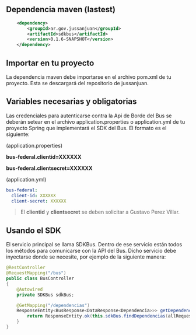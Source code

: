 ## Dependencia maven (lastest)
```xml
    <dependency>
        <groupId>ar.gov.jussanjuan</groupId>
        <artifactId>sdkbus</artifactId>
        <version>0.1.6-SNAPSHOT</version>
    </dependency>
```
## Importar en tu proyecto
La dependencia maven debe importarse en el archivo pom.xml de tu proyecto. Esta se descargará del repositorio de jussanjuan.

## Variables necesarias y obligatorias

Las credenciales para autenticarse contra la Api de Borde del Bus se deberán setear en el archivo application.properties o application.yml de tu proyecto Spring que implementará el SDK del Bus. El formato es el siguiente: 

(application.properties)

**bus-federal.clientid=XXXXXX**

**bus-federal.clientsecret=XXXXXX**

(application.yml)
```yml
bus-federal:
  client-id: XXXXXX
  client-secret: XXXXXX
```

> El **clientid** y **clientsecret** se deben solicitar a Gustavo Perez Villar.

## Usando el SDK
El servicio principal se llama SDKBus. Dentro de ese servicio están todos los métodos para comunicarse con la API del Bus.
Dicho servicio debe inyectarse donde se necesite, por ejemplo de la siguiente manera:

```java
@RestController
@RequestMapping("/bus")
public class BusController
{
    @Autowired
    private SDKBus sdkBus;

    @GetMapping("/dependencias")
    ResponseEntity<BusResponse<DataResponse<Dependencia>>> getDependencias(@RequestParam Map<String, String> allRequestParams){
        return ResponseEntity.ok(this.sdkBus.findDependencias(allRequestParams));
    }
}
```
